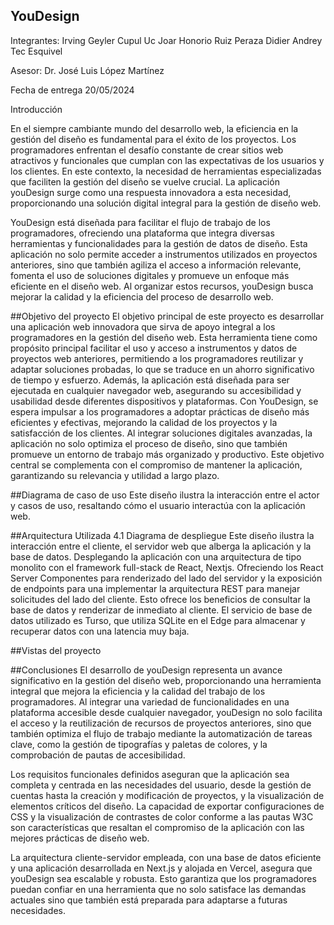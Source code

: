 ## YouDesign

Integrantes:
Irving Geyler Cupul Uc 
Joar Honorio Ruiz Peraza
Didier Andrey Tec Esquivel

Asesor:
Dr. José Luis López Martínez 

Fecha de entrega
20/05/2024

Introducción


En el siempre cambiante mundo del desarrollo web, la eficiencia en la gestión del diseño es fundamental para el éxito de los proyectos. Los programadores enfrentan el desafío constante de crear sitios web atractivos y funcionales que cumplan con las expectativas de los usuarios y los clientes. En este contexto, la necesidad de herramientas especializadas que faciliten la gestión del diseño se vuelve crucial. La aplicación youDesign surge como una respuesta innovadora a esta necesidad, proporcionando una solución digital integral para la gestión de diseño web.


YouDesign está diseñada para facilitar el flujo de trabajo de los programadores, ofreciendo una plataforma que integra diversas herramientas y funcionalidades para la gestión de datos de diseño. Esta aplicación no solo permite acceder a instrumentos utilizados en proyectos anteriores, sino que también agiliza el acceso a información relevante, fomenta el uso de soluciones digitales y promueve un enfoque más eficiente en el diseño web. Al organizar estos recursos, youDesign busca mejorar la calidad y la eficiencia del proceso de desarrollo web.

##Objetivo del proyecto
El objetivo principal de este proyecto es desarrollar una aplicación web innovadora que sirva de apoyo integral a los programadores en la gestión del diseño web. Esta herramienta tiene como propósito principal facilitar el uso y acceso a instrumentos y datos de proyectos web anteriores, permitiendo a los programadores reutilizar y adaptar soluciones probadas, lo que se traduce en un ahorro significativo de tiempo y esfuerzo.
Además, la aplicación está diseñada para ser ejecutada en cualquier navegador web, asegurando su accesibilidad y usabilidad desde diferentes dispositivos y plataformas. 
Con YouDesign, se espera impulsar a los programadores a adoptar prácticas de diseño más eficientes y efectivas, mejorando la calidad de los proyectos y la satisfacción de los clientes. Al integrar soluciones digitales avanzadas, la aplicación no solo optimiza el proceso de diseño, sino que también promueve un entorno de trabajo más organizado y productivo. Este objetivo central se complementa con el compromiso de mantener la aplicación, garantizando su relevancia y utilidad a largo plazo.

##Diagrama de caso de uso
Este diseño ilustra la interacción entre el actor y casos de uso, resaltando cómo el usuario interactúa con la aplicación web.


##Arquitectura Utilizada
4.1 Diagrama de despliegue
 Este diseño ilustra la interacción entre el cliente, el servidor web que alberga la aplicación y la base de datos. Desplegando la aplicación con una arquitectura de tipo monolito con el framework full-stack de React, Nextjs. Ofreciendo los React Server Componentes para renderizado del lado del servidor y la exposición de endpoints para una implementar  la arquitectura REST para manejar solicitudes del lado del cliente. Esto ofrece los beneficios de consultar la base de datos y renderizar de inmediato al cliente. El servicio de base de datos utilizado es Turso, que utiliza SQLite en el Edge para almacenar y recuperar datos con una latencia muy baja.

##Vistas del proyecto
   

##Conclusiones
El desarrollo de youDesign representa un avance significativo en la gestión del diseño web, proporcionando una herramienta integral que  mejora la eficiencia y la calidad del trabajo de los programadores. Al integrar una variedad de funcionalidades en una plataforma accesible desde cualquier navegador, youDesign no solo facilita el acceso y la reutilización de recursos de proyectos anteriores, sino que también optimiza el flujo de trabajo mediante la automatización de tareas clave, como la gestión de tipografías y paletas de colores, y la comprobación de pautas  de accesibilidad.

Los requisitos funcionales definidos aseguran que la aplicación sea completa y centrada en las necesidades del usuario, desde la gestión de cuentas hasta la creación y modificación de proyectos, y la visualización de elementos críticos del diseño. La capacidad de exportar configuraciones de CSS y la visualización de contrastes de color conforme a las pautas W3C son características que resaltan el compromiso de la aplicación con las mejores prácticas de diseño web.

La arquitectura cliente-servidor empleada, con una base de datos eficiente y una aplicación desarrollada en Next.js y alojada en Vercel, asegura que youDesign sea escalable y robusta. Esto garantiza que los programadores puedan confiar en una herramienta que no solo satisface las demandas actuales sino que también está preparada para adaptarse a futuras necesidades.





